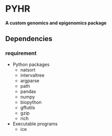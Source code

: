 # PYHR

**A custom genomics and epigenomics package**

## Dependencies

### requirement
- Python packages
    - natsort
    - intervaltree
    - argparse
    - path
    - pandas
    - numpy
    - biopython
    - gffutils
    - gzip
    - rich
- Executable programs
    - ice


